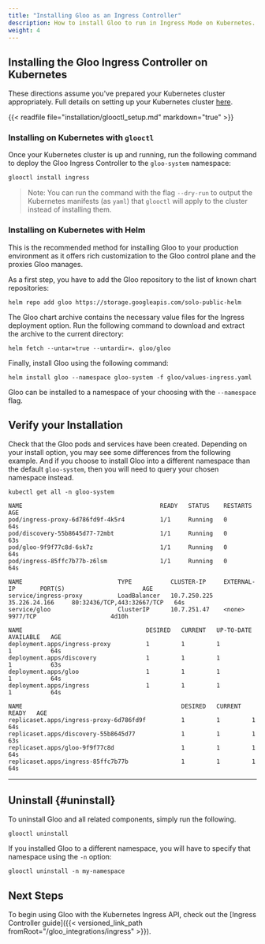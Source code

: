 ```yaml
---
title: "Installing Gloo as an Ingress Controller"
description: How to install Gloo to run in Ingress Mode on Kubernetes.
weight: 4
---
```


## Installing the Gloo Ingress Controller on Kubernetes

These directions assume you've prepared your Kubernetes cluster appropriately. Full details on setting up your
Kubernetes cluster [here](../cluster_setup).

{{< readfile file="installation/glooctl_setup.md" markdown="true" >}}

### Installing on Kubernetes with `glooctl`

Once your Kubernetes cluster is up and running, run the following command to deploy the Gloo Ingress Controller to the `gloo-system` namespace:

```bash
glooctl install ingress
```

> Note: You can run the command with the flag `--dry-run` to output
the Kubernetes manifests (as `yaml`) that `glooctl` will
apply to the cluster instead of installing them.

### Installing on Kubernetes with Helm


This is the recommended method for installing Gloo to your production environment as it offers rich customization to
the Gloo control plane and the proxies Gloo manages.

As a first step, you have to add the Gloo repository to the list of known chart repositories:

```shell
helm repo add gloo https://storage.googleapis.com/solo-public-helm
```

The Gloo chart archive contains the necessary value files for the Ingress deployment option. Run the
following command to download and extract the archive to the current directory:

```shell
helm fetch --untar=true --untardir=. gloo/gloo
```

Finally, install Gloo using the following command:

```shell
helm install gloo --namespace gloo-system -f gloo/values-ingress.yaml
```

Gloo can be installed to a namespace of your choosing with the `--namespace` flag.

## Verify your Installation

Check that the Gloo pods and services have been created. Depending on your install option, you may see some differences
from the following example. And if you choose to install Gloo into a different namespace than the default `gloo-system`,
then you will need to query your chosen namespace instead.

```shell
kubectl get all -n gloo-system
```

```noop
NAME                                       READY   STATUS    RESTARTS   AGE
pod/ingress-proxy-6d786fd9f-4k5r4          1/1     Running   0          64s
pod/discovery-55b8645d77-72mbt             1/1     Running   0          63s
pod/gloo-9f9f77c8d-6sk7z                   1/1     Running   0          64s
pod/ingress-85ffc7b77b-z6lsm               1/1     Running   0          64s

NAME                           TYPE           CLUSTER-IP     EXTERNAL-IP       PORT(S)                      AGE
service/ingress-proxy          LoadBalancer   10.7.250.225   35.226.24.166     80:32436/TCP,443:32667/TCP   64s
service/gloo                   ClusterIP      10.7.251.47    <none>            9977/TCP                     4d10h

NAME                                   DESIRED   CURRENT   UP-TO-DATE   AVAILABLE   AGE
deployment.apps/ingress-proxy          1         1         1            1           64s
deployment.apps/discovery              1         1         1            1           63s
deployment.apps/gloo                   1         1         1            1           64s
deployment.apps/ingress                1         1         1            1           64s

NAME                                             DESIRED   CURRENT   READY   AGE
replicaset.apps/ingress-proxy-6d786fd9f          1         1         1       64s
replicaset.apps/discovery-55b8645d77             1         1         1       63s
replicaset.apps/gloo-9f9f77c8d                   1         1         1       64s
replicaset.apps/ingress-85ffc7b77b               1         1         1       64s
```

---

## Uninstall {#uninstall}

To uninstall Gloo and all related components, simply run the following.

```shell
glooctl uninstall
```

If you installed Gloo to a different namespace, you will have to specify that namespace using the `-n` option:

```shell
glooctl uninstall -n my-namespace
```

## Next Steps

To begin using Gloo with the Kubernetes Ingress API, check out the [Ingress Controller guide]({{< versioned_link_path fromRoot="/gloo_integrations/ingress" >}}).
